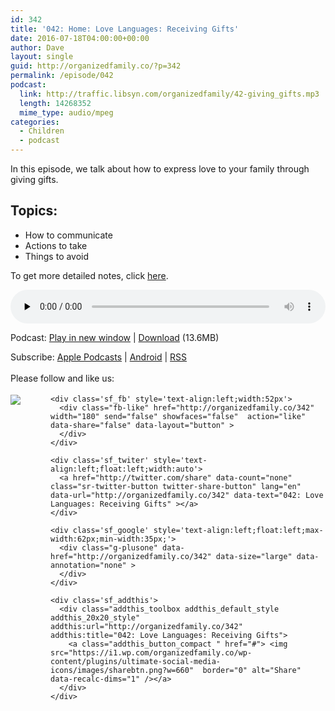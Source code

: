 ```yaml
---
id: 342
title: '042: Home: Love Languages: Receiving Gifts'
date: 2016-07-18T04:00:00+00:00
author: Dave
layout: single
guid: http://organizedfamily.co/?p=342
permalink: /episode/042
podcast:
  link: http://traffic.libsyn.com/organizedfamily/42-giving_gifts.mp3
  length: 14268352
  mime_type: audio/mpeg
categories:
  - Children
  - podcast
---
```

In this episode, we talk about how to express love to your family through giving gifts.

## Topics:

  * How to communicate
  * Actions to take
  * Things to avoid

To get more detailed notes, click [here](https://app.convertkit.com/landing_pages/55502).

<div class="powerpress_player" id="powerpress_player_5363">
  <audio class="wp-audio-shortcode" id="audio-342-43" preload="none" style="width: 100%;" controls="controls"><source type="audio/mpeg" src="http://traffic.libsyn.com/organizedfamily/42-giving_gifts.mp3?_=43" /><a href="http://traffic.libsyn.com/organizedfamily/42-giving_gifts.mp3">http://traffic.libsyn.com/organizedfamily/42-giving_gifts.mp3</a></audio>
</div>

<p class="powerpress_links powerpress_links_mp3">
  Podcast: <a href="http://traffic.libsyn.com/organizedfamily/42-giving_gifts.mp3" class="powerpress_link_pinw" target="_blank" title="Play in new window" onclick="return powerpress_pinw('http://organizedfamily.co/?powerpress_pinw=342-podcast');" rel="nofollow">Play in new window</a> | <a href="http://traffic.libsyn.com/organizedfamily/42-giving_gifts.mp3" class="powerpress_link_d" title="Download" rel="nofollow" download="42-giving_gifts.mp3">Download</a> (13.6MB)
</p>

<p class="powerpress_links powerpress_subscribe_links">
  Subscribe: <a href="https://itunes.apple.com/us/podcast/organized-family/id1047979605?mt=2&ls=1#episodeGuid=http%3A%2F%2Forganizedfamily.co%2F%3Fp%3D342" class="powerpress_link_subscribe powerpress_link_subscribe_itunes" title="Subscribe on Apple Podcasts" rel="nofollow">Apple Podcasts</a> | <a href="http://subscribeonandroid.com/organizedfamily.co/feed/podcast" class="powerpress_link_subscribe powerpress_link_subscribe_android" title="Subscribe on Android" rel="nofollow">Android</a> | <a href="http://organizedfamily.co/feed/podcast" class="powerpress_link_subscribe powerpress_link_subscribe_rss" title="Subscribe via RSS" rel="nofollow">RSS</a>
</p>

<div class='sfsi_Sicons' style='width: 100%; display: inline-block; vertical-align: middle; text-align:left'>
  <div style='margin:0px 8px 0px 0px; line-height: 24px'>
    <span>Please follow and like us:</span>
  </div>
  
  <div class='sfsi_socialwpr'>
    <div class='sf_subscrbe' style='text-align:left;float:left;width:64px'>
      <a href="http://www.specificfeeds.com/widget/emailsubscribe/MTc5ODgx/OA==/" target="_blank"><img src="https://i2.wp.com/organizedfamily.co/wp-content/plugins/ultimate-social-media-icons/images/follow_subscribe.png?w=660" data-recalc-dims="1" /></a>
    </div>
    
    <div class='sf_fb' style='text-align:left;width:52px'>
      <div class="fb-like" href="http://organizedfamily.co/342" width="180" send="false" showfaces="false"  action="like" data-share="false" data-layout="button" >
      </div>
    </div>
    
    <div class='sf_twiter' style='text-align:left;float:left;width:auto'>
      <a href="http://twitter.com/share" data-count="none" class="sr-twitter-button twitter-share-button" lang="en" data-url="http://organizedfamily.co/342" data-text="042: Love Languages: Receiving Gifts" ></a>
    </div>
    
    <div class='sf_google' style='text-align:left;float:left;max-width:62px;min-width:35px;'>
      <div class="g-plusone" data-href="http://organizedfamily.co/342" data-size="large" data-annotation="none" >
      </div>
    </div>
    
    <div class='sf_addthis'>
      <div class="addthis_toolbox addthis_default_style addthis_20x20_style" addthis:url="http://organizedfamily.co/342" addthis:title="042: Love Languages: Receiving Gifts">
        <a class="addthis_button_compact " href="#"> <img src="https://i1.wp.com/organizedfamily.co/wp-content/plugins/ultimate-social-media-icons/images/sharebtn.png?w=660"  border="0" alt="Share" data-recalc-dims="1" /></a>
      </div>
    </div>
  </div>
</div>
